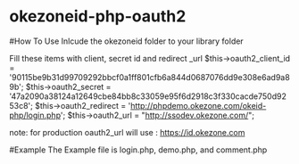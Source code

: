# okezoneid-php-oauth2

#How To Use
Inlcude the okezoneid folder to your library folder

Fill these items with client,  secret id and redirect _url
$this->oauth2_client_id = '90115be9b31d99709292bbcf0a1ff801cfb6a844d0687076dd9e308e6ad9a89b'; 
$this->oauth2_secret = '47a2090a38124a12649cbe84bb8c33059e95f6d2918c3f330cacde750d9253c8';
$this->oauth2_redirect = 'http://phpdemo.okezone.com/okeid-php/login.php';
$this->oauth2_url = "http://ssodev.okezone.com/"; 

note: for production oauth2_url will use : https://id.okezone.com

#Example
The Example file is login.php, demo.php, and comment.php


